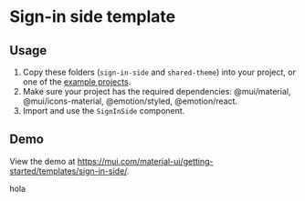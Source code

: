 # Sign-in side template

## Usage

<!-- #default-branch-switch -->

1. Copy these folders (`sign-in-side` and `shared-theme`) into your project, or one of the [example projects](https://github.com/mui/material-ui/tree/master/examples).
2. Make sure your project has the required dependencies: @mui/material, @mui/icons-material, @emotion/styled, @emotion/react.
3. Import and use the `SignInSide` component.

## Demo

<!-- #default-branch-switch -->

View the demo at https://mui.com/material-ui/getting-started/templates/sign-in-side/.



hola